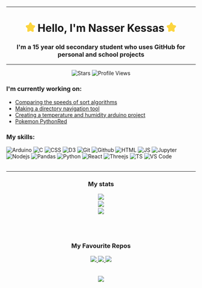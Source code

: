 <div align="center">

---

<h1>
<img src="./star.svg" width="25" height="25" alt="star-blink">
Hello, I'm Nasser Kessas
<img src="./star.svg" width="25" height="25" alt="star-blink">
</h1>

### I'm a 15 year old secondary student who uses GitHub for personal and school projects
    

---

![Stars](https://img.shields.io/github/stars/nasserkessas)
![Profile Views](https://gpvc.arturio.dev/nasserkessas)

<!--
<img src="./star.svg" width="40" height="40" alt="star-blink">
<img src="./star.svg" width="40" height="40" alt="star-blink">
<img src="./star.svg" width="40" height="40" alt="star-blink">
-->

</div>

### I'm currently working on:

  + [Comparing the speeds of sort algorithms](https://github.com/nasserkessas/sort-algorithm-comparison)
  + [Making a directory navigation tool](https://github.com/nasserkessas/directory-navigation-tool)
  + [Creating a temperature and humidity arduino project](https://github.com/nasserkessas/arduino-temp-and-humidity-project)
  + [Pokemon PythonRed](https://github.com/Pokemon-PythonRed/Pokemon-PythonRed)

### My skills:
<div>
<img width="80" src="https://cdn.jsdelivr.net/gh/devicons/devicon/icons/arduino/arduino-original.svg" alt="Arduino"/>
<img width="80" src="https://cdn.jsdelivr.net/gh/devicons/devicon/icons/c/c-line.svg" alt="C"/> 
<img width="80" src="https://cdn.jsdelivr.net/gh/devicons/devicon/icons/css3/css3-original.svg" alt="CSS"/>
<img width="80" src="https://cdn.jsdelivr.net/gh/devicons/devicon/icons/d3js/d3js-original.svg" alt="D3" />
<img width="80" src="https://cdn.jsdelivr.net/gh/devicons/devicon/icons/git/git-original.svg" alt="Git" />
<img width="80" src="https://cdn.jsdelivr.net/gh/devicons/devicon/icons/github/github-original.svg" alt="Github" />
<img width="80" src="https://cdn.jsdelivr.net/gh/devicons/devicon/icons/html5/html5-original.svg" alt="HTML" />
<img width="80" src="https://cdn.jsdelivr.net/gh/devicons/devicon/icons/javascript/javascript-original.svg" alt="JS"/>
<img width="80" src="https://cdn.jsdelivr.net/gh/devicons/devicon/icons/jupyter/jupyter-original-wordmark.svg" alt="Jupyter" />
<img width="80" src="https://cdn.jsdelivr.net/gh/devicons/devicon/icons/nodejs/nodejs-original-wordmark.svg" alt="Nodejs" />
<img width="80" src="https://cdn.jsdelivr.net/gh/devicons/devicon/icons/pandas/pandas-original.svg" alt="Pandas" />
<img width="80" src="https://cdn.jsdelivr.net/gh/devicons/devicon/icons/python/python-original.svg" alt="Python" />
<img width="80" src="https://cdn.jsdelivr.net/gh/devicons/devicon/icons/react/react-original.svg" alt="React" />
<img width="80" src="https://cdn.jsdelivr.net/gh/devicons/devicon/icons/threejs/threejs-original-wordmark.svg" alt="Threejs" />
<img width="80" src="https://cdn.jsdelivr.net/gh/devicons/devicon/icons/typescript/typescript-plain.svg" alt="TS" />
<img width="80" src="https://cdn.jsdelivr.net/gh/devicons/devicon/icons/vscode/vscode-original.svg" alt="VS Code" />
</div>

<br>

<div align="center">

---
  

### My stats

<picture>
<source 
  srcset="https://github-readme-stats.vercel.app/api?username=nasserkessas&show_icons=true&theme=dark"
  media="(prefers-color-scheme: dark)"
/>
<source
  srcset="https://github-readme-stats.vercel.app/api?username=nasserkessas&show_icons=true&theme=default"
  media="(prefers-color-scheme: light), (prefers-color-scheme: no-preference)"
/>
<img src="https://github-readme-stats.vercel.app/api?username=nasserkessas&show_icons=true&theme=light" />
</picture>

<br>

<picture>
<source 
  srcset="http://github-readme-streak-stats.herokuapp.com?user=nasserkessas&theme=dark&background=#151515"
  media="(prefers-color-scheme: dark)"
/>
<source
  srcset="http://github-readme-streak-stats.herokuapp.com?user=nasserkessas&theme=light"
  media="(prefers-color-scheme: light), (prefers-color-scheme: no-preference)"
/>
<img src="http://github-readme-streak-stats.herokuapp.com?user=nasserkessas&theme=light" />
</picture>

    

<br>

    

<picture>
<source 
  srcset="https://github-readme-stats.vercel.app/api/top-langs?username=nasserkessas&show_icons=true&theme=dark&layout=compact&langs_count=10"
  media="(prefers-color-scheme: dark)"
/>
<source
  srcset="https://github-readme-stats.vercel.app/api/top-langs?username=nasserkessas&show_icons=true&theme=default&layout=compact&langs_count=10"
  media="(prefers-color-scheme: light), (prefers-color-scheme: no-preference)"
/>
<img src="https://github-readme-stats.vercel.app/api/top-langs?username=nasserkessas&show_icons=true&theme=default&layout=compact&langs_count=10" />
</picture>

<br><br>

### My Favourite Repos
<!-- TODO: Update these -->
  
<div>

<a href="https://github.com/nasserkessas/c-trig-grapher">
<picture>
<source 
  srcset="https://github-readme-stats.vercel.app/api/pin/?username=nasserkessas&repo=c-trig-grapher&theme=dark"
  media="(prefers-color-scheme: dark)"
/>
<source
  srcset="https://github-readme-stats.vercel.app/api/pin/?username=nasserkessas&repo=c-trig-grapher&theme=default"
  media="(prefers-color-scheme: light), (prefers-color-scheme: no-preference)"
/>
<img src="https://github-readme-stats.vercel.app/api/pin/?username=nasserkessas&repo=c-trig-grapher&theme=default" />
</picture>
</a>

<a href="https://github.com/nasserkessas/js-sidescroll-engine">
<picture>
<source 
  srcset="https://github-readme-stats.vercel.app/api/pin/?username=nasserkessas&repo=js-sidescroll-engine&theme=dark"
  media="(prefers-color-scheme: dark)"
/>
<source
  srcset="https://github-readme-stats.vercel.app/api/pin/?username=nasserkessas&repo=js-sidescroll-engine&theme=default"
  media="(prefers-color-scheme: light), (prefers-color-scheme: no-preference)"
/>
<img src="https://github-readme-stats.vercel.app/api/pin/?username=nasserkessas&repo=js-sidescroll-engine&theme=default" />
</picture>
</a>

<a href="https://github.com/nasserkessas/threejs-solar-system-simulation">
<picture>
<source 
  srcset="https://github-readme-stats.vercel.app/api/pin/?username=nasserkessas&repo=threejs-solar-system-simulation&theme=dark"
  media="(prefers-color-scheme: dark)"
/>
<source
  srcset="https://github-readme-stats.vercel.app/api/pin/?username=nasserkessas&repo=threejs-solar-system-simulation&theme=default"
  media="(prefers-color-scheme: light), (prefers-color-scheme: no-preference)"
/>
<img src="https://github-readme-stats.vercel.app/api/pin/?username=nasserkessas&repo=threejs-solar-system-simulation&theme=default" />
</picture>
</a>

</div>
<br><br>
<picture>
<source 
  srcset="https://github-profile-trophy.vercel.app/?username=nasserkessas&theme=onedark&no-frame=true&column=-1"
  media="(prefers-color-scheme: dark)"
/>
<source
  srcset="https://github-profile-trophy.vercel.app/?username=nasserkessas&no-frame=true&column=-1"
  media="(prefers-color-scheme: light), (prefers-color-scheme: no-preference)"
/>
<img src="https://github-profile-trophy.vercel.app/?username=nasserkessas&no-frame=true&column=-1" />
</picture>

<div>
